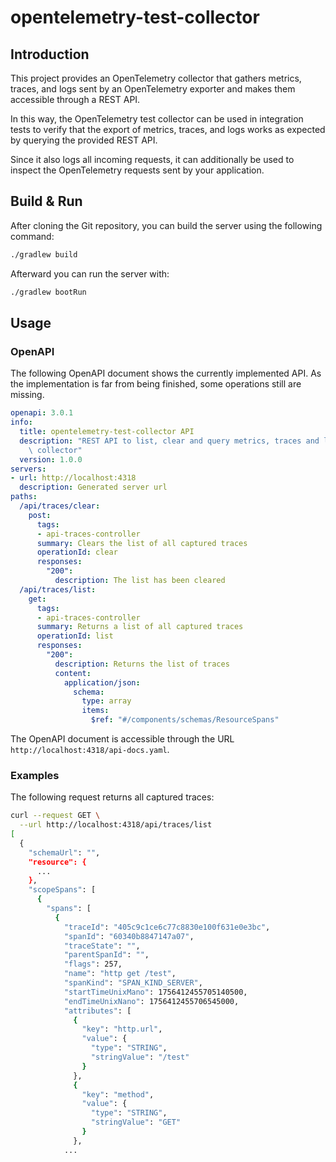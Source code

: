 # opentelemetry-test-collector

## Introduction

This project provides an OpenTelemetry collector that gathers metrics, 
traces, and logs sent by an OpenTelemetry exporter and makes them 
accessible through a REST API.

In this way, the OpenTelemetry test collector can be used in integration 
tests to verify that the export of metrics, traces, and logs works as 
expected by querying the provided REST API.

Since it also logs all incoming requests, it can additionally be used to 
inspect the OpenTelemetry requests sent by your application.

## Build & Run

After cloning the Git repository, you can build the server using the following command:

```bash
./gradlew build
```

Afterward you can run the server with:

```bash
./gradlew bootRun
```

## Usage

### OpenAPI

The following OpenAPI document shows the currently implemented API. As the implementation
is far from being finished, some operations still are missing.

```yaml
openapi: 3.0.1
info:
  title: opentelemetry-test-collector API
  description: "REST API to list, clear and query metrics, traces and logs of the\
    \ collector"
  version: 1.0.0
servers:
- url: http://localhost:4318
  description: Generated server url
paths:
  /api/traces/clear:
    post:
      tags:
      - api-traces-controller
      summary: Clears the list of all captured traces
      operationId: clear
      responses:
        "200":
          description: The list has been cleared
  /api/traces/list:
    get:
      tags:
      - api-traces-controller
      summary: Returns a list of all captured traces
      operationId: list
      responses:
        "200":
          description: Returns the list of traces
          content:
            application/json:
              schema:
                type: array
                items:
                  $ref: "#/components/schemas/ResourceSpans"
```

The OpenAPI document is accessible through the URL `http://localhost:4318/api-docs.yaml`.

### Examples

The following request returns all captured traces:

```bash
curl --request GET \
  --url http://localhost:4318/api/traces/list
[
  {
    "schemaUrl": "",
    "resource": {
      ...
    },
    "scopeSpans": [
      {
        "spans": [
          {
            "traceId": "405c9c1ce6c77c8830e100f631e0e3bc",
            "spanId": "60340b8847147a07",
            "traceState": "",
            "parentSpanId": "",
            "flags": 257,
            "name": "http get /test",
            "spanKind": "SPAN_KIND_SERVER",
            "startTimeUnixMano": 1756412455705140500,
            "endTimeUnixNano": 1756412455706545000,
            "attributes": [
              {
                "key": "http.url",
                "value": {
                  "type": "STRING",
                  "stringValue": "/test"
                }
              },
              {
                "key": "method",
                "value": {
                  "type": "STRING",
                  "stringValue": "GET"
                }
              },
            ...
```